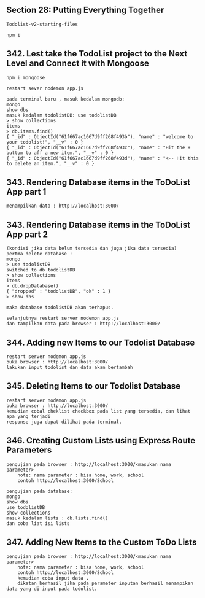 ## Section 28: Putting Everything Together

    Todolist-v2-starting-files

    npm i

## 342. Lest take the TodoList project to the Next Level and Connect it with Mongoose

    npm i mongoose

    restart sever nodemon app.js

    pada terminal baru , masuk kedalam mongodb:
    mongo
    show dbs
    masuk kedalam todolistDB: use todolistDB
    > show collections
    items
    > db.items.find()
    { "_id" : ObjectId("61f667ac1667d9ff268f493b"), "name" : "welcome to your todolist!", "__v" : 0 }
    { "_id" : ObjectId("61f667ac1667d9ff268f493c"), "name" : "Hit the + buttom to aff a new item.", "__v" : 0 }
    { "_id" : ObjectId("61f667ac1667d9ff268f493d"), "name" : "<-- Hit this to delete an item.", "__v" : 0 }

## 343. Rendering Database items in the ToDoList App part 1

    menampilkan data : http://localhost:3000/

## 343. Rendering Database items in the ToDoList App part 2

    (kondisi jika data belum tersedia dan juga jika data tersedia)
    pertma delete database :
    mongo
    > use todolistDB
    switched to db todolistDB
    > show collections
    items
    > db.dropDatabase()
    { "dropped" : "todolistDB", "ok" : 1 }
    > show dbs

    maka database todolistDB akan terhapus.

    selanjutnya restart server nodemon app.js
    dan tampilkan data pada browser : http://localhost:3000/

## 344. Adding new Items to our Todolist Database

    restart server nodemon app.js
    buka browser : http://localhost:3000/
    lakukan input todolist dan data akan bertambah

## 345. Deleting Items to our Todolist Database

    restart server nodemon app.js
    buka browser : http://localhost:3000/
    kemudian cobal cheklist checkbox pada list yang tersedia, dan lihat apa yang terjadi
    response juga dapat dilihat pada terminal.

## 346. Creating Custom Lists using Express Route Parameters

    pengujian pada browser : http://localhost:3000/<masukan nama parameter>
        note: nama parameter : bisa home, work, school
        contoh http://localhost:3000/School

    pengujian pada database:
    mongo
    show dbs
    use todolistDB
    show collections
    masuk kedalam lists : db.lists.find()
    dan coba liat isi lists

## 347. Adding New Items to the Custom ToDo Lists

    pengujian pada browser : http://localhost:3000/<masukan nama parameter>
        note: nama parameter : bisa home, work, school
        contoh http://localhost:3000/School
        kemudian coba input data .
        dikatan berhasil jika pada parameter inputan berhasil menampikan data yang di input pada todolist.
